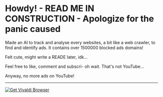 # Howdy! - READ ME IN CONSTRUCTION - Apologize for the panic caused
Made an AI to track and analyse every websites, a bit like a web crawler, to find and identify ads.
It contains over 1500000 blocked ads domains!

Felt cute, might write a READE later, idk...


Feel free to like, comment and subscri-
oh wait. That's not YouTube...

Anyway, no more ads on YouTube!

***

<a href="https://vivaldi.com?pk_campaign=Banners&pk_kwd=230x50"><img src="https://vivaldi.com/buttons/files/230x50.png" alt="Get Vivaldi Browser" style="border:0"></a>
